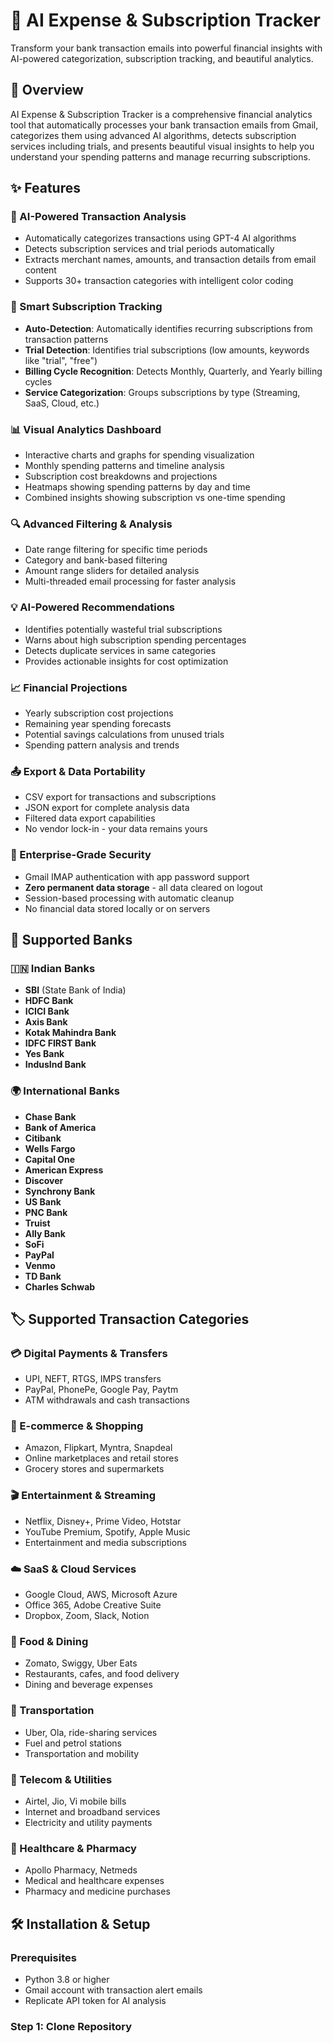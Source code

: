 # 🏦 AI Expense & Subscription Tracker

Transform your bank transaction emails into powerful financial insights with AI-powered categorization, subscription tracking, and beautiful analytics.

## 🚀 Overview

AI Expense & Subscription Tracker is a comprehensive financial analytics tool that automatically processes your bank transaction emails from Gmail, categorizes them using advanced AI algorithms, detects subscription services including trials, and presents beautiful visual insights to help you understand your spending patterns and manage recurring subscriptions.

## ✨ Features

### 🤖 AI-Powered Transaction Analysis
- Automatically categorizes transactions using GPT-4 AI algorithms
- Detects subscription services and trial periods automatically
- Extracts merchant names, amounts, and transaction details from email content
- Supports 30+ transaction categories with intelligent color coding

### 🔄 Smart Subscription Tracking
- **Auto-Detection**: Automatically identifies recurring subscriptions from transaction patterns
- **Trial Detection**: Identifies trial subscriptions (low amounts, keywords like "trial", "free")
- **Billing Cycle Recognition**: Detects Monthly, Quarterly, and Yearly billing cycles
- **Service Categorization**: Groups subscriptions by type (Streaming, SaaS, Cloud, etc.)

### 📊 Visual Analytics Dashboard
- Interactive charts and graphs for spending visualization
- Monthly spending patterns and timeline analysis
- Subscription cost breakdowns and projections
- Heatmaps showing spending patterns by day and time
- Combined insights showing subscription vs one-time spending

### 🔍 Advanced Filtering & Analysis
- Date range filtering for specific time periods
- Category and bank-based filtering
- Amount range sliders for detailed analysis
- Multi-threaded email processing for faster analysis

### 💡 AI-Powered Recommendations
- Identifies potentially wasteful trial subscriptions
- Warns about high subscription spending percentages
- Detects duplicate services in same categories
- Provides actionable insights for cost optimization

### 📈 Financial Projections
- Yearly subscription cost projections
- Remaining year spending forecasts
- Potential savings calculations from unused trials
- Spending pattern analysis and trends

### 📤 Export & Data Portability
- CSV export for transactions and subscriptions
- JSON export for complete analysis data
- Filtered data export capabilities
- No vendor lock-in - your data remains yours

### 🔐 Enterprise-Grade Security
- Gmail IMAP authentication with app password support
- **Zero permanent data storage** - all data cleared on logout
- Session-based processing with automatic cleanup
- No financial data stored locally or on servers

## 🏦 Supported Banks

### 🇮🇳 Indian Banks
- **SBI** (State Bank of India)
- **HDFC Bank**
- **ICICI Bank** 
- **Axis Bank**
- **Kotak Mahindra Bank**
- **IDFC FIRST Bank**
- **Yes Bank**
- **IndusInd Bank**

### 🌍 International Banks
- **Chase Bank**
- **Bank of America**
- **Citibank**
- **Wells Fargo**
- **Capital One**
- **American Express**
- **Discover**
- **Synchrony Bank**
- **US Bank**
- **PNC Bank**
- **Truist**
- **Ally Bank**
- **SoFi**
- **PayPal**
- **Venmo**
- **TD Bank**
- **Charles Schwab**

## 🏷️ Supported Transaction Categories

### 💳 Digital Payments & Transfers
- UPI, NEFT, RTGS, IMPS transfers
- PayPal, PhonePe, Google Pay, Paytm
- ATM withdrawals and cash transactions

### 🛒 E-commerce & Shopping
- Amazon, Flipkart, Myntra, Snapdeal
- Online marketplaces and retail stores
- Grocery stores and supermarkets

### 🎬 Entertainment & Streaming
- Netflix, Disney+, Prime Video, Hotstar
- YouTube Premium, Spotify, Apple Music
- Entertainment and media subscriptions

### ☁️ SaaS & Cloud Services
- Google Cloud, AWS, Microsoft Azure
- Office 365, Adobe Creative Suite
- Dropbox, Zoom, Slack, Notion

### 🍕 Food & Dining
- Zomato, Swiggy, Uber Eats
- Restaurants, cafes, and food delivery
- Dining and beverage expenses

### 🚗 Transportation
- Uber, Ola, ride-sharing services
- Fuel and petrol stations
- Transportation and mobility

### 📱 Telecom & Utilities
- Airtel, Jio, Vi mobile bills
- Internet and broadband services
- Electricity and utility payments

### 💊 Healthcare & Pharmacy
- Apollo Pharmacy, Netmeds
- Medical and healthcare expenses
- Pharmacy and medicine purchases

## 🛠️ Installation & Setup

### Prerequisites
- Python 3.8 or higher
- Gmail account with transaction alert emails
- Replicate API token for AI analysis

### Step 1: Clone Repository
